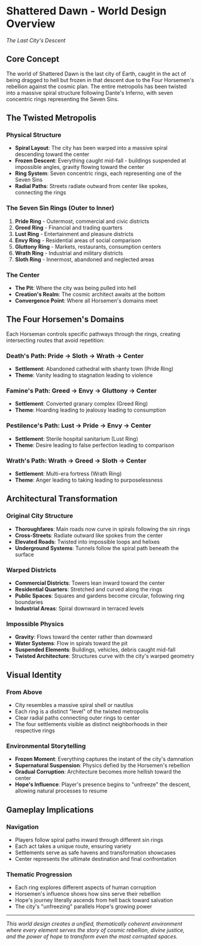 # Shattered Dawn - World Design Overview
*The Last City's Descent*

## Core Concept

The world of Shattered Dawn is the last city of Earth, caught in the act of being dragged to hell but frozen in that descent due to the Four Horsemen's rebellion against the cosmic plan. The entire metropolis has been twisted into a massive spiral structure following Dante's Inferno, with seven concentric rings representing the Seven Sins.

## The Twisted Metropolis

### Physical Structure
- **Spiral Layout**: The city has been warped into a massive spiral descending toward the center
- **Frozen Descent**: Everything caught mid-fall - buildings suspended at impossible angles, gravity flowing toward the center
- **Ring System**: Seven concentric rings, each representing one of the Seven Sins
- **Radial Paths**: Streets radiate outward from center like spokes, connecting the rings

### The Seven Sin Rings (Outer to Inner)
1. **Pride Ring** - Outermost, commercial and civic districts
2. **Greed Ring** - Financial and trading quarters  
3. **Lust Ring** - Entertainment and pleasure districts
4. **Envy Ring** - Residential areas of social comparison
5. **Gluttony Ring** - Markets, restaurants, consumption centers
6. **Wrath Ring** - Industrial and military districts
7. **Sloth Ring** - Innermost, abandoned and neglected areas

### The Center
- **The Pit**: Where the city was being pulled into hell
- **Creation's Realm**: The cosmic architect awaits at the bottom
- **Convergence Point**: Where all Horsemen's domains meet

## The Four Horsemen's Domains

Each Horseman controls specific pathways through the rings, creating intersecting routes that avoid repetition:

### Death's Path: Pride → Sloth → Wrath → Center
- **Settlement**: Abandoned cathedral with shanty town (Pride Ring)
- **Theme**: Vanity leading to stagnation leading to violence

### Famine's Path: Greed → Envy → Gluttony → Center  
- **Settlement**: Converted granary complex (Greed Ring)
- **Theme**: Hoarding leading to jealousy leading to consumption

### Pestilence's Path: Lust → Pride → Envy → Center
- **Settlement**: Sterile hospital sanitarium (Lust Ring)
- **Theme**: Desire leading to false perfection leading to comparison

### Wrath's Path: Wrath → Greed → Sloth → Center
- **Settlement**: Multi-era fortress (Wrath Ring)
- **Theme**: Anger leading to taking leading to purposelessness

## Architectural Transformation

### Original City Structure
- **Thoroughfares**: Main roads now curve in spirals following the sin rings
- **Cross-Streets**: Radiate outward like spokes from the center
- **Elevated Roads**: Twisted into impossible loops and helixes
- **Underground Systems**: Tunnels follow the spiral path beneath the surface

### Warped Districts
- **Commercial Districts**: Towers lean inward toward the center
- **Residential Quarters**: Stretched and curved along the rings
- **Public Spaces**: Squares and gardens become circular, following ring boundaries
- **Industrial Areas**: Spiral downward in terraced levels

### Impossible Physics
- **Gravity**: Flows toward the center rather than downward
- **Water Systems**: Flow in spirals toward the pit
- **Suspended Elements**: Buildings, vehicles, debris caught mid-fall
- **Twisted Architecture**: Structures curve with the city's warped geometry

## Visual Identity

### From Above
- City resembles a massive spiral shell or nautilus
- Each ring is a distinct "level" of the twisted metropolis
- Clear radial paths connecting outer rings to center
- The four settlements visible as distinct neighborhoods in their respective rings

### Environmental Storytelling
- **Frozen Moment**: Everything captures the instant of the city's damnation
- **Supernatural Suspension**: Physics defied by the Horsemen's rebellion
- **Gradual Corruption**: Architecture becomes more hellish toward the center
- **Hope's Influence**: Player's presence begins to "unfreeze" the descent, allowing natural processes to resume

## Gameplay Implications

### Navigation
- Players follow spiral paths inward through different sin rings
- Each act takes a unique route, ensuring variety
- Settlements serve as safe havens and transformation showcases
- Center represents the ultimate destination and final confrontation

### Thematic Progression
- Each ring explores different aspects of human corruption
- Horsemen's influence shows how sins serve their rebellion
- Hope's journey literally ascends from hell back toward salvation
- The city's "unfreezing" parallels Hope's growing power

---

*This world design creates a unified, thematically coherent environment where every element serves the story of cosmic rebellion, divine justice, and the power of hope to transform even the most corrupted spaces.*